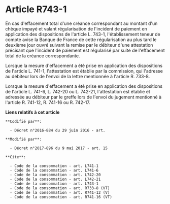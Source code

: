 # Article R743-1

En cas d'effacement total d'une créance correspondant au montant d'un chèque impayé et valant régularisation de l'incident de
paiement en application des dispositions de l'article L. 743-1, l'établissement teneur de compte avise la Banque de France de
cette régularisation au plus tard le deuxième jour ouvré suivant la remise par le débiteur d'une attestation précisant que
l'incident de paiement est régularisé par suite de l'effacement total de la créance correspondante. 

Lorsque la mesure d'effacement a été prise en application des dispositions de l'article L. 741-1, l'attestation est établie
par la commission, qui l'adresse au débiteur lors de l'envoi de la lettre mentionnée à l'article R. 733-8. 

Lorsque la mesure d'effacement a été prise en application des dispositions de l'article L. 741-6, L. 742-20 ou L. 742-21,
l'attestation est établie et adressée au débiteur par le greffe lors de l'envoi du jugement mentionné à l'article R. 741-12,
R. 741-16 ou R. 742-17.

**Liens relatifs à cet article**

	**Codifié par**:

	  - Décret n°2016-884 du 29 juin 2016 - art.

	**Modifié par**:

	  - Décret n°2017-896 du 9 mai 2017 - art. 15

	**Cite**:

	  - Code de la consommation - art. L741-1
	  - Code de la consommation - art. L741-6
	  - Code de la consommation - art. L742-20
	  - Code de la consommation - art. L742-21
	  - Code de la consommation - art. L743-1
	  - Code de la consommation - art. R733-8 (VT)
	  - Code de la consommation - art. R741-12 (V)
	  - Code de la consommation - art. R741-16 (VT)
